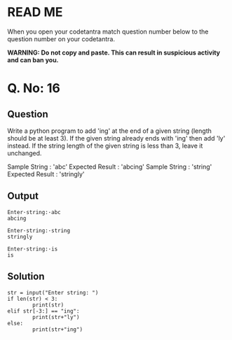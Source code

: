 # READ ME
When you open your codetantra match question number below to the question number on your codetantra.

**WARNING: Do not copy and paste. This can result in suspicious activity and can ban you.**

# Q. No: 16

## Question
Write a python program to add 'ing' at the end of a given string (length should be at least 3). If the given string already ends with 'ing' then add 'ly' instead. If the string length of the given string is less than 3, leave it unchanged.

Sample String : 'abc' Expected Result : 'abcing' Sample String : 'string' Expected Result : 'stringly'

## Output
```
Enter·string:·abc
abcing
```
```
Enter·string:·string
stringly
```
```
Enter·string:·is
is
```

## Solution
```
str = input("Enter string: ")
if len(str) < 3:
        print(str)
elif str[-3:] == "ing":
        print(str+"ly")
else:
        print(str+"ing")
```